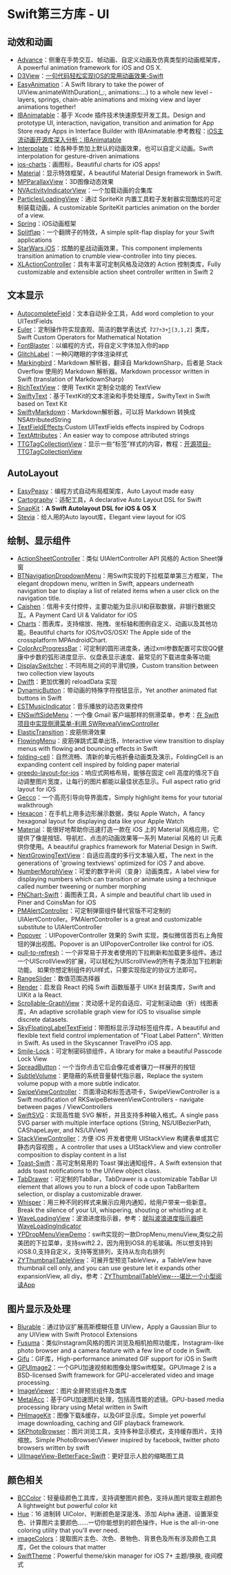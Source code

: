 # Swift第三方库 - UI
## 动效和动画
- [Advance][1]：侧重在手势交互、帧动画、自定义动画及仿真类型的动画框架库，A powerful animation framework for iOS and OS X.
- [D3View][2]：[一句代码轻松实现IOS的常用动画效果-Swift][3]
- [EasyAnimation][4]：A Swift library to take the power of UIView.animateWithDuration(\_:, animations:...) to a whole new level - layers, springs, chain-able animations and mixing view and layer animations together!
- [IBAnimatable][5]：基于 Xcode 插件技术快速原型开发工具。Design and prototype UI, interaction, navigation, transition and animation for App Store ready Apps in Interface Builder with IBAnimatable.参考教程：[iOS主流动画开源库深入分析：IBAnimatable][6]
- [Interpolate][7]：给各种手势加上默认的动画效果，也可以自定义动画。Swift interpolation for gesture-driven animations
- [ios-charts][8]：画图标，Beautiful charts for iOS apps!
- [Material][9]：显示特效框架，A beautiful Material Design framework in Swift. 
- [MPParallaxView][10]：3D图像动态效果
- [NVActivityIndicatorView][11]：一个加载动画的合集库
- [ParticlesLoadingView][12]：通过 SpriteKit 内置工具粒子发射器实现酷炫的可定制装载动画，A customizable SpriteKit particles animation on the border of a view.
- [Spring][13]：iOS动画框架
- [Splitflap][14]：一个翻牌子的特效，A simple split-flap display for your Swift applications
- [StarWars.iOS][15]：炫酷的星战动画效果，This component implements transition animation to crumble view-controller into tiny pieces.
- [XLActionController][16]：具有丰富可定制风格及动效的 Action 控制类库，Fully customizable and extensible action sheet controller written in Swift 2

## 文本显示
- [AutocompleteField][17]：文本自动补全工具，Add word completion to your UITextFields
- [Euler][18]：定制操作符实现直观、简洁的数学表达式` ∛27÷3+∑[3,1,2]` 类库，Swift Custom Operators for Mathematical Notation
- [FontBlaster][19]：以编程的方式，将自定义字体加入你的app
- [GlitchLabel][20]：一种闪瞎眼的字体渲染样式
- [Markingbird][21]：Markdown 解析器，翻译自 MarkdownSharp，后者是 Stack Overflow 使用的 Markdown 解析器。Markdown processor written in Swift (translation of MarkdownSharp)
- [RichTextView][22]：使用 TextKit 定制全功能的 TextView
- [SwiftyText][23]：基于TextKit的文本渲染和手势处理库，SwiftyText in Swift based on Text Kit
- [SwiftyMarkdown][24]：Markdown解析器，可以将 Markdown 转换成 NSAttributedString
- [TextFieldEffects][25]:Custom UITextFields effects inspired by Codrops
- [TextAttributes][26]：An easier way to compose attributed strings
- [TTGTagCollectionView][27]：显示一些“标签”样式的内容，教程：[开源项目-TTGTagCollectionView][28]

## AutoLayout
- [EasyPeasy][29]：编程方式自动布局框架库，Auto Layout made easy
- [Cartography][30]：适配工具，A declarative Auto Layout DSL for Swift
 - [SnapKit][31]：**A Swift Autolayout DSL for iOS & OS X**
- [Stevia][32]：给人用的Auto layout库，Elegant view layout for iOS 

## 绘制、显示组件
- [ActionSheetController][33]：类似 UIAlertController API 风格的 Action Sheet弹窗
- [BTNavigationDropdownMenu][34]：用Swift实现的下拉框菜单第三方框架，The elegant dropdown menu, written in Swift, appears underneath navigation bar to display a list of related items when a user click on the navigation title.
- [Caishen][35]：信用卡支付控件，主要功能为显示UI和获取数据，非银行数据交互。A Payment Card UI & Validator for iOS
- [Charts][36]：图表库，支持缩放、拖拽、坐标轴和图例自定义、动画以及其他功能。Beautiful charts for iOS/tvOS/OSX! The Apple side of the crossplatform MPAndroidChart.
- [ColorArcProgressBar][37]：可定制的圆形进度条，通过xml参数配置可实现QQ健康中步数的弧形进度显示、仪盘表显示速度、最常见的下载进度条等功能
- [DisplaySwitcher][38]：不同布局之间的平滑切换，Custom transition between two collection view layouts
- [Dwifft][39]：更加优雅的 reloadData 实现
- [DynamicButton][40]：带动画的特殊字符按钮显示，Yet another animated flat buttons in Swift 
- [ESTMusicIndicator][41]：音乐播放的动态效果控件
- [ENSwiftSideMenu][42]：一个像 Gmail 客户端那样的侧滑菜单，参考：[在 Swift 项目中实现侧滑菜单-利用 SWRevealViewController][43]
- [ElasticTransition][44]：皮筋侧滑效果
- [FlowingMenu][45]：皮筋弹跳式菜单出场，Interactive view transition to display menus with flowing and bouncing effects in Swift
- [folding-cell][46]：自然流畅、清新的单元格折叠动画类及演示，FoldingCell is an expanding content cell inspired by folding paper material
- [greedo-layout-for-ios][47]：响应式网格布局，能够在固定 cell 高度的情况下自动调整图片宽度，让每行的图片都能以最佳状态显示。Full aspect ratio grid layout for iOS
- [Gecco][48]：一个高亮引导向导界面库，Simply highlight items for your tutorial walkthrough
- [Hexacon][49]：在手机上用多边形展示数据，类似 Apple Watch，A fancy hexagonal layout for displaying data like your Apple Watch
- [Material][50]：能很好地帮助你迅速打造一款在 iOS 上的 Material 风格应用，它提供了像是按钮、导航栏、点击的动画效果等一系列 Material 风格的 UI 元素供你使用。A beautiful graphics framework for Material Design in Swift. 
- [NextGrowingTextView][51]：自适应高度的多行文本输入框，The next in the generations of 'growing textviews' optimized for iOS 7 and above.
- [NumberMorphView][52]：可爱的数字补间（变身）动画类库，A label view for displaying numbers which can transition or animate using a technique called number tweening or number morphing
- [PNChart-Swift][53]：画图表工具，A simple and beautiful chart lib used in Piner and CoinsMan for iOS
- [PMAlertController][54]：可定制弹窗组件替代官版不可定制的 UIAlertController。PMAlertController is a great and customizable substitute to UIAlertController
- [Popover][55] ：UIPopoverController 效果的 Swift 实现，类似微信首页右上角按钮的弹出视图。Popover is an UIPopoverController like control for iOS.
- [pull-to-refresh][56]：一个非常易于开发者使用的下拉刷新和加载更多组件。通过一个UIScrollView的扩展，可以轻松为UIScrollView的所有子类添加下拉刷新功能。 如果你想定制组件的UI样式，只要实现指定的协议方法即可。
- [RangeSlider][57]：数值范围选择器
- [Render][58]：启发自 React 的纯 Swift 函数版基于 UIKit 封装类库，Swift and UIKit a la React.
- [Scrollable-GraphView][59]：灵动感十足的自适应、可定制滚动曲（折）线图表库，An adaptive scrollable graph view for iOS to visualise simple discrete datasets. 
- [SkyFloatingLabelTextField][60]：带图标显示浮动标签组件库，A beautiful and flexible text field control implementation of "Float Label Pattern". Written in Swift. As used in the Skyscanner TravelPro iOS app.
- [Smile-Lock][61]：可定制密码锁组件，A library for make a beautiful Passcode Lock View
- [SpreadButton][62]：一个当你点击它后会像花或者镰刀一样展开的按钮
- [SubtleVolume][63]：更隐蔽的系统音量替代指示器，Replace the system volume popup with a more subtle indicator.
- [SwipeViewController][64]：页面滑动和标签选项卡，SwipeViewController is a Swift modification of RKSwipeBetweenViewControllers - navigate between pages / ViewControllers
- [SwiftSVG][65]：实现高性能 SVG 解析，并且支持多种输入格式。A single pass SVG parser with multiple interface options (String, NS/UIBezierPath, CAShapeLayer, and NS/UIView)
- [StackViewController][66]：方便 iOS 开发者使用 UIStackView 构建表单或其它静态内容视图 。A controller that uses a UIStackView and view controller composition to display content in a list
- [Toast-Swift][67]：高可定制易用的 Toast 弹出通知组件，A Swift extension that adds toast notifications to the UIView object class.
- [TabDrawer][68]：可定制的TabBar，TabDrawer is a customizable TabBar UI element that allows you to run a block of code upon TabBarItem selection, or display a customizable drawer. 
- [Whisper][69]：用三种不同的样式来展示应用内通知，给用户带来一些新意。Break the silence of your UI, whispering, shouting or whistling at it. 
- [WaveLoadingView][70]：波浪进度指示器，参考：[就叫波浪进度指示器吧WaveLoadingIndicator][71]
- [YPDropMenuViewDemo][72]：swift实现的一款DropMenu,menuView,类似之前美团的下拉菜单，支持swift2.2，因为用到iOS8.的毛玻璃。所以想支持到iOS8.0,支持自定义，支持等宽排列，支持从左向右排列
- [ZYThumbnailTableView][73]：可展开型预览TableView，a TableView have thumbnail cell only, and you can use gesture let it expands other expansionView, all diy。参考：[ZYThumbnailTableView---堪比一个小型阅读App][74]

## 图片显示及处理
- [Blurable][75]：通过协议扩展高斯模糊任意 UIView，Apply a Gaussian Blur to any UIView with Swift Protocol Extensions
- [Fusuma][76]：类似Instagram风格的图片浏览及相机拍照功能库，Instagram-like photo browser and a camera feature with a few line of code in Swift.
- [Gifu][77]：GIF库，High-performance animated GIF support for iOS in Swift
- [GPUImage2][78]：一个GPU加速视频和图像处理Swift框架。GPUImage 2 is a BSD-licensed Swift framework for GPU-accelerated video and image processing.
- [ImageViewer][79]：图片全屏预览组件及类库
- [MetalAcc][80]：基于GPU加速图片处理，包括高性能的滤镜。GPU-based media processing library using Metal written in Swift
- [PHImageKit][81]：图像下载&缓存，以及GIF显示库。Simple yet powerful image downloading, caching and GIF playback framework.
- [SKPhotoBrowser][82]：图片浏览工具，支持多种显示模式，支持缓存图片，支持缩放。Simple PhotoBrowser/Viewer inspired by facebook, twitter photo browsers written by swift
- [UIImageView-BetterFace-Swift][83]：更好显示人脸的缩略图工具

## 颜色相关
- [BCColor][84]：轻量级颜色工具库，支持调整图片颜色，支持从图片提取主题颜色A lightweight but powerful color kit
- [Hue][85]：16 进制转 UIColor、判断颜色是深是浅、添加 Alpha 通道、设置渐变色、计算图片主要颜色……一切你能想到的颜色操作，Hue is the all-in-one coloring utility that you'll ever need. 
- [imageColors][86]：提取图片主色、次色、景物色、背景色及所有涉及颜色工具库，Get the colours that matter
- [SwiftTheme][87]：Powerful theme/skin manager for iOS 7+ 主题/换肤, 夜间模式

[1]:	https://github.com/storehouse/Advance "Advance"
[2]:	https://github.com/mozhenhau/D3View "D3View"
[3]:	http://mozhenhau.com/2015/06/08/D3View/ "一句代码轻松实现IOS的常用动画效果-Swift"
[4]:	https://github.com/icanzilb/EasyAnimation "EasyAnimation"
[5]:	https://github.com/JakeLin/IBAnimatable "IBAnimatable"
[6]:	http://www.jianshu.com/p/5faf36e1f700 "iOS主流动画开源库深入分析<一>：IBAnimatable"
[7]:	https://github.com/marmelroy/Interpolate "Interpolate"
[8]:	https://github.com/danielgindi/ios-charts "ios-charts"
[9]:	https://github.com/CosmicMind/Material "Material"
[10]:	https://github.com/DroidsOnRoids/MPParallaxView "MPParallaxView"
[11]:	https://github.com/ninjaprox/NVActivityIndicatorView
[12]:	https://github.com/BalestraPatrick/ParticlesLoadingView "ParticlesLoadingView"
[13]:	https://github.com/MengTo/Spring "Spring"
[14]:	https://github.com/yannickl/Splitflap "Splitflap"
[15]:	https://github.com/Yalantis/StarWars.iOS "StarWars.iOS"
[16]:	https://github.com/xmartlabs/XLActionController "XLActionController"
[17]:	https://github.com/filipstefansson/AutocompleteField "AutocompleteField"
[18]:	https://github.com/mattt/Euler "Euler"
[19]:	https://github.com/ArtSabintsev/FontBlaster "FontBlaster"
[20]:	https://github.com/kciter/GlitchLabel "GlitchLabel"
[21]:	https://github.com/kristopherjohnson/Markingbird "Markingbird"
[22]:	https://github.com/kevinzhow/RichTextView "RichTextView"
[23]:	https://github.com/kejinlu/SwiftyText "SwiftyText"
[24]:	https://github.com/SimonFairbairn/SwiftyMarkdown
[25]:	https://github.com/raulriera/TextFieldEffects "TextFieldEffects"
[26]:	https://github.com/delba/TextAttributes "TextAttributes"
[27]:	https://github.com/zekunyan/TTGTagCollectionView "TTGTagCollectionView"
[28]:	http://tutuge.me/2015/12/31/TTGTagCollectionView/ "开源项目-TTGTagCollectionView"
[29]:	https://github.com/nakiostudio/EasyPeasy "EasyPeasy"
[30]:	https://github.com/robb/Cartography "Cartography"
[31]:	https://github.com/SnapKit/SnapKit "SnapKit"
[32]:	https://github.com/s4cha/Stevia "Stevia"
[33]:	https://github.com/cuzv/ActionSheetController "ActionSheetController"
[34]:	https://github.com/PhamBaTho/BTNavigationDropdownMenu "BTNavigationDropdownMenu"
[35]:	https://github.com/prolificinteractive/Caishen "Caishen"
[36]:	https://github.com/danielgindi/Charts
[37]:	https://github.com/Shinelw/ColorArcProgressBar "ColorArcProgressBar"
[38]:	https://github.com/Yalantis/DisplaySwitcher "DisplaySwitcher"
[39]:	https://github.com/jflinter/Dwifft "Dwifft"
[40]:	https://github.com/yannickl/DynamicButton "DynamicButton"
[41]:	https://github.com/Aufree/ESTMusicIndicator "ESTMusicIndicator"
[42]:	https://github.com/evnaz/ENSwiftSideMenu "ENSwiftSideMenu"
[43]:	https://blog.coding.net/blog/Creating-a-Sidebar-Menu-Using-SWRevealViewController-in-Swift "在 Swift 项目中实现侧滑菜单-利用 SWRevealViewController"
[44]:	https://github.com/lkzhao/ElasticTransition "ElasticTransition"
[45]:	https://github.com/yannickl/FlowingMenu "FlowingMenu"
[46]:	https://github.com/Ramotion/folding-cell "folding-cell"
[47]:	https://github.com/500px/greedo-layout-for-ios "greedo-layout-for-ios"
[48]:	https://github.com/yukiasai/Gecco "Gecco"
[49]:	https://github.com/gautier-gdx/Hexacon "Hexacon"
[50]:	https://github.com/CosmicMind/Material "Material"
[51]:	https://github.com/muukii/NextGrowingTextView "NextGrowingTextView"
[52]:	https://github.com/me-abhinav/NumberMorphView "NumberMorphView"
[53]:	https://github.com/kevinzhow/PNChart-Swift "PNChart-Swift"
[54]:	https://github.com/Codeido/PMAlertController "PMAlertController"
[55]:	https://github.com/cuzv/Popover "Popover：UIPopoverController 效果的 Swift 实现，类似微信首页右上角按钮的弹出视图"
[56]:	https://github.com/eggswift/pull-to-refresh "pull-to-refresh"
[57]:	https://github.com/Zengzhihui/RangeSlider "RangeSlider"
[58]:	https://github.com/alexdrone/Render "Render"
[59]:	https://github.com/philackm/Scrollable-GraphView "Scrollable-GraphView"
[60]:	https://github.com/Skyscanner/SkyFloatingLabelTextField "SkyFloatingLabelTextField"
[61]:	https://github.com/liu044100/Smile-Lock "Smile-Lock"
[62]:	https://github.com/liuzhiyi1992/SpreadButton "SpreadButton"
[63]:	https://github.com/andreamazz/SubtleVolume "SubtleVolume"
[64]:	https://github.com/fortmarek/SwipeViewController "SwipeViewController"
[65]:	https://github.com/mchoe/SwiftSVG "SwiftSVG"
[66]:	https://github.com/seedco/StackViewController "StackViewController"
[67]:	https://github.com/scalessec/Toast-Swift "Toast-Swift"
[68]:	https://github.com/winslowdibona/TabDrawer "TabDrawer"
[69]:	https://github.com/hyperoslo/Whisper "Whisper"
[70]:	https://github.com/liuzhiyi1992/WaveLoadingView "WaveLoadingView"
[71]:	http://zyden.vicp.cc/waveloadingindicator/ "就叫波浪进度指示器吧WaveLoadingIndicator"
[72]:	https://github.com/MakeBetterMe/YPDropMenuViewDemo "YPDropMenuViewDemo"
[73]:	https://github.com/liuzhiyi1992/ZYThumbnailTableView "ZYThumbnailTableView"
[74]:	http://zyden.vicp.cc/zythumbnailtableview/
[75]:	https://github.com/FlexMonkey/Blurable "Blurable"
[76]:	https://github.com/ytakzk/Fusuma "Fusuma"
[77]:	https://github.com/kaishin/Gifu
[78]:	https://github.com/BradLarson/GPUImage2 "GPUImage2"
[79]:	https://github.com/MailOnline/ImageViewer "ImageViewer"
[80]:	https://github.com/wangjwchn/MetalAcc "MetalAcc"
[81]:	https://github.com/producthunt/PHImageKit "PHImageKit"
[82]:	https://github.com/suzuki-0000/SKPhotoBrowser
[83]:	https://github.com/croath/UIImageView-BetterFace-Swift "UIImageView-BetterFace-Swift"
[84]:	https://github.com/boycechang/BCColor "BCColor"
[85]:	https://github.com/hyperoslo/Hue "Hue"
[86]:	https://github.com/robipresotto/imageColors "imageColors"
[87]:	https://github.com/jiecao-fm/SwiftTheme "SwiftTheme"